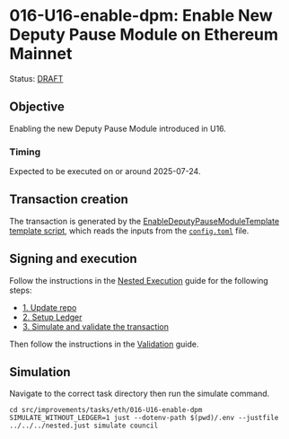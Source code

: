 # 016-U16-enable-dpm: Enable New Deputy Pause Module on Ethereum Mainnet

Status: [DRAFT]()

## Objective

Enabling the new Deputy Pause Module introduced in U16.

### Timing

Expected to be executed on or around 2025-07-24.

## Transaction creation

The transaction is generated by the [EnableDeputyPauseModuleTemplate template script](../../../template/EnableDeputyPauseModuleTemplate.sol),
which reads the inputs from the [`config.toml`](./config.toml) file.

## Signing and execution

Follow the instructions in the [Nested Execution](../../../NESTED.md) guide for the following steps:

- [1. Update repo](../../../NESTED.md#1-update-repo)
- [2. Setup Ledger](../../../NESTED.md#2-setup-ledger)
- [3. Simulate and validate the transaction](../../../NESTED.md#3-simulate-and-validate-the-transaction)

Then follow the instructions in the [Validation](./VALIDATION.md) guide.

## Simulation

Navigate to the correct task directory then run the simulate command.
```
cd src/improvements/tasks/eth/016-U16-enable-dpm
SIMULATE_WITHOUT_LEDGER=1 just --dotenv-path $(pwd)/.env --justfile ../../../nested.just simulate council
```